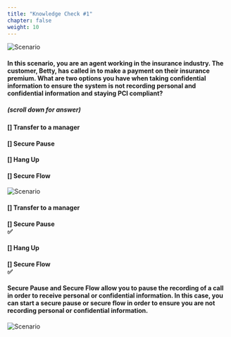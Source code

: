 ```yaml
---
title: "Knowledge Check #1"
chapter: false
weight: 10
---
```

![Scenario ](/images/Knowledge1.jpg)

#### In this scenario, you are an agent working in the insurance industry. The customer, Betty, has called in to make a payment on their insurance premium. What are two options you have when taking confidential information to ensure the system is not recording personal and confidential information and staying PCI compliant? 

##### (scroll down for answer)

#### [] Transfer to a manager <br>
#### [] Secure Pause <br>
#### [] Hang Up <br>
#### [] Secure Flow <br>

![Scenario ](/images/scenario1answer.jpg)

#### [] Transfer to a manager <br>
#### [] **Secure Pause** <br> :white_check_mark:
#### [] Hang Up <br>
#### [] **Secure Flow** <br> :white_check_mark:

#### Secure Pause and Secure Flow allow you to pause the recording of a call in order to receive personal or confidential information. In this case, you can start a secure pause or secure flow in order to ensure you are not recording personal or confidential information. 
![Scenario ](/images/secureflowanswer.jpg)